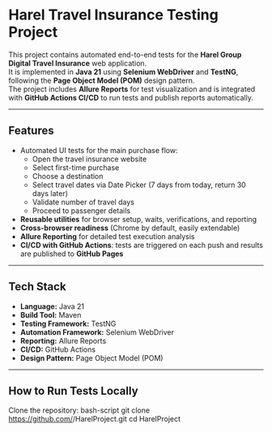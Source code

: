 # Harel Travel Insurance Testing Project

This project contains automated end-to-end tests for the **Harel Group Digital Travel Insurance** web application.  
It is implemented in **Java 21** using **Selenium WebDriver** and **TestNG**, following the **Page Object Model (POM)** design pattern.  
The project includes **Allure Reports** for test visualization and is integrated with **GitHub Actions CI/CD** to run tests and publish reports automatically.

---
## Features
- Automated UI tests for the main purchase flow:
  - Open the travel insurance website
  - Select first-time purchase
  - Choose a destination
  - Select travel dates via Date Picker (7 days from today, return 30 days later)
  - Validate number of travel days
  - Proceed to passenger details
- **Reusable utilities** for browser setup, waits, verifications, and reporting
- **Cross-browser readiness** (Chrome by default, easily extendable)
- **Allure Reporting** for detailed test execution analysis
- **CI/CD with GitHub Actions**: tests are triggered on each push and results are published to **GitHub Pages**

---

## Tech Stack
- **Language:** Java 21  
- **Build Tool:** Maven  
- **Testing Framework:** TestNG  
- **Automation Framework:** Selenium WebDriver  
- **Reporting:** Allure Reports  
- **CI/CD:** GitHub Actions  
- **Design Pattern:** Page Object Model (POM)

---

## How to Run Tests Locally
Clone the repository:
  bash-script
   git clone https://github.com/<your-username>/HarelProject.git
   cd HarelProject
